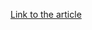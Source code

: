 [Link to the article](https://osintteam.blog/uac-0133-sandworm-plans-for-cyber-sabotage-at-almost-20-critical-infrastructure-facilities-in-d923a6cbcef4?source=rss-3d60ce83d2f7------2)
